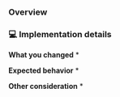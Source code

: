 ### Overview
<!-- a link to an issue, etc. -->


### 💻 Implementation details
**What you changed**
*

**Expected behavior**
*

**Other consideration**
*
